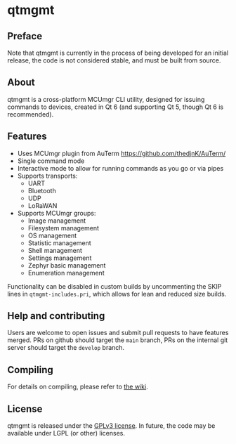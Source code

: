 # qtmgmt

## Preface

Note that qtmgmt is currently in the process of being developed for an initial release, the code is not considered stable, and must be built from source.

## About

qtmgmt is a cross-platform MCUmgr CLI utility, designed for issuing commands to devices, created in Qt 6 (and supporting Qt 5, though Qt 6 is recommended).

## Features

* Uses MCUmgr plugin from AuTerm https://github.com/thedjnK/AuTerm/
* Single command mode
* Interactive mode to allow for running commands as you go or via pipes
* Supports transports:
  - UART
  - Bluetooth
  - UDP
  - LoRaWAN
* Supports MCUmgr groups:
  - Image management
  - Filesystem management
  - OS management
  - Statistic management
  - Shell management
  - Settings management
  - Zephyr basic management
  - Enumeration management

Functionality can be disabled in custom builds by uncommenting the SKIP lines in ``qtmgmt-includes.pri``, which allows for lean and reduced size builds.

## Help and contributing

Users are welcome to open issues and submit pull requests to have features merged. PRs on github should target the `main` branch, PRs on the internal git server should target the `develop` branch.

## Compiling

For details on compiling, please refer to [the wiki](https://github.com/LairdCP/UwTerminalX/wiki/Compiling).

## License

qtmgmt is released under the [GPLv3 license](https://github.com/thedjnK/qtmgmt/blob/master/LICENSE). In future, the code may be available under LGPL (or other) licenses.
